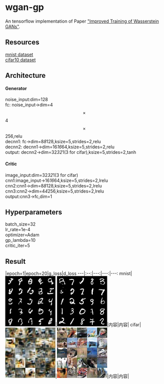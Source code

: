 # wgan-gp
An tensorflow implementation of Paper ["Improved Training of Wasserstein GANs"](https://arxiv.org/pdf/1704.00028.pdf).
## Resources
[mnist dataset](http://yann.lecun.com/exdb/mnist/) <br>
[cifar10 dataset](https://www.cs.toronto.edu/~kriz/cifar.html) <br>
## Architecture
#### Generator
noise_input:dim=128 <br>
fc: noise_input->dim=4$$\times$$4$$\times$$256,relu <br>
decnn1: fc->dim=8*8*128,ksize=5,strides=2,relu <br>
decnn2: decnn1->dim=16*16*64,ksize=5,strides=2,relu <br>
output: decnn2->dim=32*32*1(3 for cifar),ksize=5,strides=2,tanh <br>
#### Critic
image_input:dim=32*32*1(3 for cifar) <br>
cnn1:image_input->16*16*64,ksize=5,strides=2,lrelu <br>
cnn2:cnn1->dim=8*8*128,ksize=5,strides=2,lrelu <br>
cnn3:cnn2->dim=4*4*256,ksize=5,strides=2,lrelu <br>
output:cnn3->fc,dim=1 <br>
## Hyperparameters
batch_size=32 <br>
lr_rate=1e-4  <br>
optimizer=Adam <br>
gp_lambda=10 <br>
critic_iter=5 <br>
## Result
   |epoch=1|epoch=20|g_loss|d_loss
---|:--:|---:|---:|---:
mnist|![mnist_epoch=1](https://github.com/Jthon/wgan-gp/blob/master/result/mnist/epoch%3D1.jpg)|![mnist_epoch=20](https://github.com/Jthon/wgan-gp/blob/master/result/mnist/epoch%3D20.jpg)|内容|内容|
cifar|![cifar_epoch=1](https://github.com/Jthon/wgan-gp/blob/master/result/cifar/epoch%3D1.jpg)|![cifar_epoch=20](https://github.com/Jthon/wgan-gp/blob/master/result/cifar/epoch%3D20.jpg)|内容|内容|


